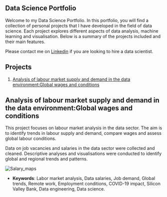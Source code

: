 ## Data Science Portfolio

Welcome to my Data Science Portfolio. In this portfolio, you will find a collection of personal projects that I have developed in the field of data science. Each project explores different aspects of data analysis, machine learning and visualisation. Below is a summary of the projects included and their main features.

Please contact me on [Linkedin](linkedin.com/in/noelia-montiel-sánchez-82a8901b7/) if you are looking to hire a data scientist.

## **Projects**   
1. [Analysis of labour market supply and demand in the data environment:Global wages and conditions](#id1)

## Analysis of labour market supply and demand in the data environment:Global wages and conditions <a name="id1"></a>

This project focuses on labour market analysis in the data sector. The aim is to identify trends in labour supply and demand, compare wages and assess global labour conditions.

Data on job vacancies and salaries in the data sector were collected and cleaned. Descriptive analyses and visualisations were conducted to identify global and regional trends and patterns.

![Salary_maps](https://github.com/user-attachments/assets/0ed9286e-ca02-43e5-ba86-94bd4092f1bb)

- **Keywords**: Labor market analysis, Data salaries, Job demand, Global trends, Remote work, Employment conditions, COVID-19 impact, Silicon Valley Bank, Data engineering, Data science.
